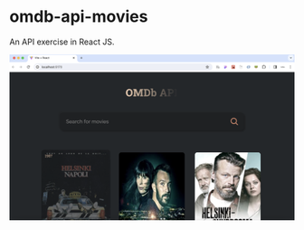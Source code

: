 # omdb-api-movies

An API exercise in React JS.

![OMDb API Movies](./src/assets/omdb-api-movies.png)

